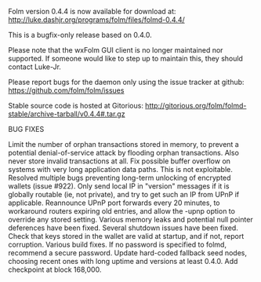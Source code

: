 Folm version 0.4.4 is now available for download at:
http://luke.dashjr.org/programs/folm/files/folmd-0.4.4/

This is a bugfix-only release based on 0.4.0.

Please note that the wxFolm GUI client is no longer maintained nor supported. If someone would like to step up to maintain this, they should contact Luke-Jr.

Please report bugs for the daemon only using the issue tracker at github:
https://github.com/folm/folm/issues

Stable source code is hosted at Gitorious:
http://gitorious.org/folm/folmd-stable/archive-tarball/v0.4.4#.tar.gz

BUG FIXES

Limit the number of orphan transactions stored in memory, to prevent a potential denial-of-service attack by flooding orphan transactions. Also never store invalid transactions at all.
Fix possible buffer overflow on systems with very long application data paths. This is not exploitable.
Resolved multiple bugs preventing long-term unlocking of encrypted wallets (issue #922).
Only send local IP in "version" messages if it is globally routable (ie, not private), and try to get such an IP from UPnP if applicable.
Reannounce UPnP port forwards every 20 minutes, to workaround routers expiring old entries, and allow the -upnp option to override any stored setting.
Various memory leaks and potential null pointer deferences have been
fixed.
Several shutdown issues have been fixed.
Check that keys stored in the wallet are valid at startup, and if not,
report corruption.
Various build fixes.
If no password is specified to folmd, recommend a secure password.
Update hard-coded fallback seed nodes, choosing recent ones with long uptime and versions at least 0.4.0.
Add checkpoint at block 168,000.

